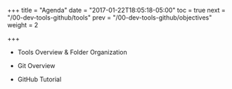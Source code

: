 +++
title = "Agenda"
date = "2017-01-22T18:05:18-05:00"
toc = true
next = "/00-dev-tools-github/tools"
prev = "/00-dev-tools-github/objectives"
weight = 2

+++

- Tools Overview & Folder Organization

- Git Overview

- GitHub Tutorial

